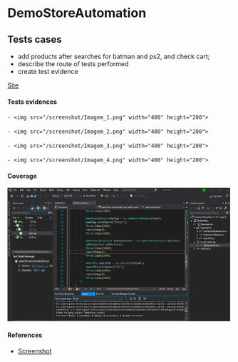 # DemoStoreAutomation

## Tests cases
  * add products after searches for batman and ps2, and check cart;
  * describe the route of tests performed
  * create test evidence
  
  
  [Site](https://demo.cs-cart.com/stores/090e9b8116f9a3d9/)

#### Tests evidences

	- <img src="/screenshot/Imagem_1.png" width="400" height="200">

	- <img src="/screenshot/Imagem_2.png" width="400" height="200">

	- <img src="/screenshot/Imagem_3.png" width="400" height="200">

	- <img src="/screenshot/Imagem_4.png" width="400" height="200">

#### Coverage
<img src="/img/DemoStore3TestsOk.png" width="500" height="300">

#### References
 * [Screenshot](https://medium.com/@carol.ciola/selenium-webdriver-com-c-artigo-1-de-4-captura-de-screenshot-9f917a43cf6f)
